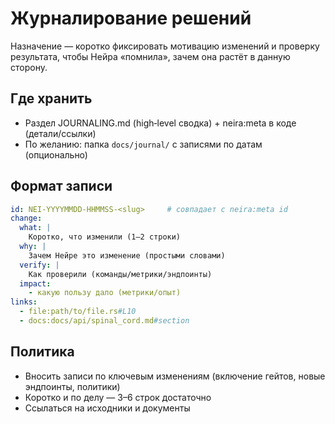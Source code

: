 <!-- neira:meta
id: NEI-20250902-203443-journaling-link
intent: docs
summary: |
  Обновлена ссылка на spinal_cord API в примере записи.
-->

# Журналирование решений

Назначение — коротко фиксировать мотивацию изменений и проверку результата, чтобы Нейра «помнила», зачем она растёт в данную сторону.

## Где хранить
- Раздел JOURNALING.md (high‑level сводка) + neira:meta в коде (детали/ссылки)
- По желанию: папка `docs/journal/` с записями по датам (опционально)

## Формат записи
```yaml
id: NEI-YYYYMMDD-HHMMSS-<slug>     # совпадает с neira:meta id
change:
  what: |
    Коротко, что изменили (1–2 строки)
  why: |
    Зачем Нейре это изменение (простыми словами)
  verify: |
    Как проверили (команды/метрики/эндпоинты)
  impact:
    - какую пользу дало (метрики/опыт)
links:
  - file:path/to/file.rs#L10
  - docs:docs/api/spinal_cord.md#section
```

## Политика
- Вносить записи по ключевым изменениям (включение гейтов, новые эндпоинты, политики)
- Коротко и по делу — 3–6 строк достаточно
- Ссылаться на исходники и документы

